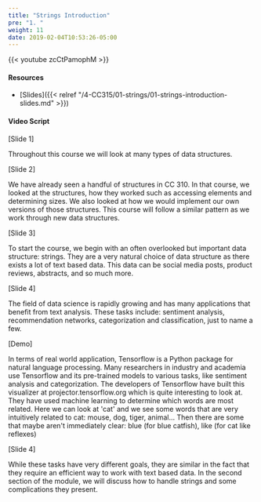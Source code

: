 ```yaml
---
title: "Strings Introduction"
pre: "1. "
weight: 11
date: 2019-02-04T10:53:26-05:00
---
```


{{< youtube zcCtPamophM >}}

#### Resources
* [Slides]({{< relref "/4-CC315/01-strings/01-strings-introduction-slides.md" >}})

#### Video Script

[Slide 1]

Throughout this course we will look at many types of data structures. 

[Slide 2]

We have already seen a handful of structures in CC 310. In that course, we looked at the structures, how they worked such as accessing elements and determining sizes. We also looked at how we would implement our own versions of those structures. This course will follow a similar pattern as we work through new data structures. 

[Slide 3]

To start the course, we begin with an often overlooked but important data structure: strings. They are a very natural choice of data structure as there exists a lot of text based data. This data can be social media posts, product reviews, abstracts, and so much more. 

[Slide 4]

The field of data science is rapidly growing and has many applications that benefit from text analysis. These tasks include: sentiment analysis, recommendation networks, categorization and classification, just to name a few. 

[Demo]
<!---
Here I would like to include an ad-libbed small demo of the https://projector.tensorflow.org/ finding similar words. 
-->

In terms of real world application, Tensorflow is a Python package for natural language processing. Many researchers in industry and academia use Tensorflow and its pre-trained models to various tasks, like sentiment analysis and categorization. The developers of Tensorflow have built this visualizer at projector.tensorflow.org which is quite interesting to look at. They have used machine learning to determine which words are most related. Here we can look at 'cat' and we see some words that are very intuitively related to cat: mouse, dog, tiger, animal... Then there are some that maybe aren't immediately clear: blue (for blue catfish), like (for cat like reflexes)

[Slide 4]

While these tasks have very different goals, they are similar in the fact that they require an efficient way to work with text based data. In the second section of the module, we will discuss how to handle strings and some complications they present. 